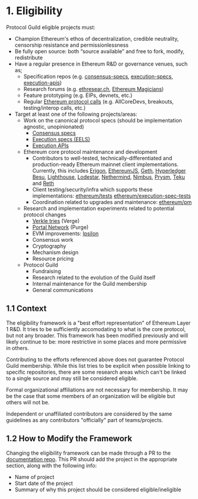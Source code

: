 # 1. Eligibility

Protocol Guild eligible projects must:

- Champion Ethereum's ethos of decentralization, credible neutrality, censorship resistance and permissionlessness
- Be fully open source: both “source available” and free to fork, modify, redistribute
- Have a regular presence in Ethereum R&D or governance venues, such as;
  - Specification repos (e.g. [consensus-specs](https://github.com/ethereum/consensus-specs), [execution-specs](https://github.com/ethereum/execution-specs), [execution-apis](https://github.com/ethereum/execution-apis))
  - Research forums (e.g. [ethresear.ch](https://ethresear.ch), [Ethereum Magicians](https://ethereum-magicians.org/))
  - Feature prototyping (e.g. EIPs, devnets, etc.)
  - Regular [Ethereum protocol calls](https://calendar.google.com/calendar/u/0?cid=Y191cGFvZm9uZzhtZ3JtcmtlZ243aWM3aGs1c0Bncm91cC5jYWxlbmRhci5nb29nbGUuY29t) (e.g. AllCoreDevs, breakouts, testing/interop calls, etc.)
- Target at least one of the following projects/areas:
  - Work on the canonical protocol specs (should be implementation agnostic, unopinionated)
    - [Consensus specs](https://github.com/ethereum/consensus-specs)
    - [Execution specs (EELS)](https://github.com/ethereum/execution-specs)
    - [Execution APIs](https://github.com/ethereum/execution-apis)
  - Ethereum core protocol maintenance and development
    - Contributors to well-tested, technically-differentiated and production-ready Ethereum mainnet client implementations. Currently, this includes [Erigon](https://github.com/ledgerwatch/erigon), [EthereumJS](https://github.com/ethereumjs),  [Geth](https://github.com/ethereum/go-ethereum), [Hyperledger Besu](https://github.com/hyperledger/besu), [Lighthouse](https://github.com/sigp/lighthouse), [Lodestar](https://github.com/ChainSafe/lodestar), [Nethermind](https://github.com/NethermindEth/nethermind), [Nimbus](https://github.com/status-im/nimbus-eth2), [Prysm](https://github.com/prysmaticlabs/prysm), [Teku](https://github.com/ConsenSys/teku) and [Reth](https://github.com/paradigmxyz/reth)
    - Client testing/security/infra which supports these implementations: [ethereum/tests](https://github.com/ethereum/tests) [ethereum/execution-spec-tests](https://github.com/ethereum/execution-spec-tests)
    - Coordination related to upgrades and maintenance: [ethereum/pm](https://github.com/ethereum/pm)
  - Research and implementation experiments related to potential protocol changes
    - [Verkle tries](https://github.com/gballet/go-verkle) (Verge)
    - [Portal Network](https://github.com/ethereum/portal-network-specs) (Purge)
    - EVM improvements: [Ipsilon](https://github.com/ipsilon)
    - Consensus work
    - Cryptography
    - Mechanism design
    - Resource pricing
  - Protocol Guild
    - Fundraising
    - Research related to the evolution of the Guild itself
    - Internal maintenance for the Guild membership
    - General communications

## 1.1 Context

The eligibility framework is a "best effort representation" of Ethereum Layer 1 R&D. It tries to be sufficiently accomodating to what is the core protocol, but not any broader. This framework has been modified previously and will likely continue to be: more restrictive in some places and more permissive in others.

Contributing to the efforts referenced above does not guarantee Protocol Guild membership. While this list tries to be explicit when possible linking to specific repositories, there are some research areas which can't be linked to a single source and may still be considered eligible.

Formal organizational affiliations are not necessary for membership. It may be the case that some members of an organization will be eligible but others will not be.

Independent or unaffiliated contributors are considered by the same guidelines as any contributors "officially" part of teams/projects.

## 1.2 How to Modify the Framework

Changing the eligibility framework can be made through a PR to the [documentation repo](https://github.com/protocolguild/documentation). This PR should add the project in the appropriate section, along with the following info:

- Name of project
- Start date of the project
- Summary of why this project should be considered eligible/ineligible

